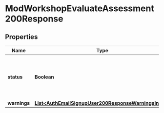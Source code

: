 

# ModWorkshopEvaluateAssessment200Response


## Properties

| Name | Type | Description | Notes |
|------------ | ------------- | ------------- | -------------|
|**status** | **Boolean** | status: true if the assessment was evaluated, false otherwise. |  |
|**warnings** | [**List&lt;AuthEmailSignupUser200ResponseWarningsInner&gt;**](AuthEmailSignupUser200ResponseWarningsInner.md) |  |  [optional] |



